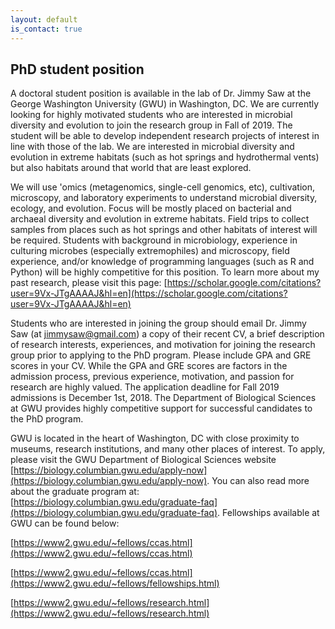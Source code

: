 ```yaml
---
layout: default
is_contact: true
---
```


## PhD student position

A doctoral student position is available in the lab of Dr. Jimmy Saw at the George Washington University (GWU) in Washington, DC. We are currently looking for highly motivated students who are interested in microbial diversity and evolution to join the research group in Fall of 2019. The student will be able to develop independent research projects of interest in line with those of the lab. We are interested in microbial diversity and evolution in extreme habitats (such as hot springs and hydrothermal vents) but also habitats around that world that are least explored.

We will use 'omics (metagenomics, single-cell genomics, etc), cultivation, microscopy, and laboratory experiments to understand microbial diversity, ecology, and evolution. Focus will be mostly placed on bacterial and archaeal diversity and evolution in extreme habitats. Field trips to collect samples from places such as hot springs and other habitats of interest will be required. Students with background in microbiology, experience in culturing microbes (especially extremophiles) and microscopy, field experience, and/or knowledge of programming languages (such as R and Python) will be highly competitive for this position. To learn more about my past research, please visit this page: [https://scholar.google.com/citations?user=9Vx-JTgAAAAJ&hl=en](https://scholar.google.com/citations?user=9Vx-JTgAAAAJ&hl=en)

Students who are interested in joining the group should email Dr. Jimmy Saw (at jimmysaw@gmail.com) a copy of their recent CV, a brief description of research interests, experiences, and motivation for joining the research group prior to applying to the PhD program. Please include GPA and GRE scores in your CV. While the GPA and GRE scores are factors in the admission process, previous experience, motivation, and passion for research are highly valued. The application deadline for Fall 2019 admissions is December 1st, 2018. The Department of Biological Sciences at GWU provides highly competitive support for successful candidates to the PhD program.

GWU is located in the heart of Washington, DC with close proximity to museums, research institutions, and many other places of interest. To apply, please visit the GWU Department of Biological Sciences website [https://biology.columbian.gwu.edu/apply-now](https://biology.columbian.gwu.edu/apply-now). You can also read more about the graduate program at: [https://biology.columbian.gwu.edu/graduate-faq](https://biology.columbian.gwu.edu/graduate-faq). Fellowships available at GWU can be found below:

[https://www2.gwu.edu/~fellows/ccas.html](https://www2.gwu.edu/~fellows/ccas.html)

[https://www2.gwu.edu/~fellows/ccas.html](https://www2.gwu.edu/~fellows/fellowships.html)

[https://www2.gwu.edu/~fellows/research.html](https://www2.gwu.edu/~fellows/research.html)
